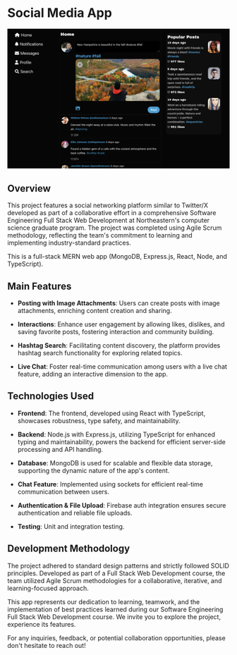 # Social Media App

![Social Media App Screenshot](./app-screenshot.png)

## Overview

This project features a social networking platform similar to Twitter/X developed as part of a collaborative effort in a comprehensive Software Engineering Full Stack Web Development at Northeastern's computer science graduate program. The project was completed using Agile Scrum methodology, reflecting the team's commitment to learning and implementing industry-standard practices.

This is a full-stack MERN web app (MongoDB, Express.js, React, Node, and TypeScript).

## Main Features

- **Posting with Image Attachments**: Users can create posts with image attachments, enriching content creation and sharing.

- **Interactions**: Enhance user engagement by allowing likes, dislikes, and saving favorite posts, fostering interaction and community building.

- **Hashtag Search**: Facilitating content discovery, the platform provides hashtag search functionality for exploring related topics.

- **Live Chat**: Foster real-time communication among users with a live chat feature, adding an interactive dimension to the app.

## Technologies Used

- **Frontend**: The frontend, developed using React with TypeScript, showcases robustness, type safety, and maintainability.

- **Backend**: Node.js with Express.js, utilizing TypeScript for enhanced typing and maintainability, powers the backend for efficient server-side processing and API handling.

- **Database**: MongoDB is used for scalable and flexible data storage, supporting the dynamic nature of the app's content.

- **Chat Feature**: Implemented using sockets for efficient real-time communication between users.

- **Authentication & File Upload**: Firebase auth integration ensures secure authentication and reliable file uploads.

- **Testing**: Unit and integration testing.

## Development Methodology

The project adhered to standard design patterns and strictly followed SOLID principles. Developed as part of a Full Stack Web Development course, the team utilized Agile Scrum methodologies for a collaborative, iterative, and learning-focused approach.

This app represents our dedication to learning, teamwork, and the implementation of best practices learned during our Software Engineering Full Stack Web Development course. We invite you to explore the project, experience its features.

For any inquiries, feedback, or potential collaboration opportunities, please don't hesitate to reach out!
